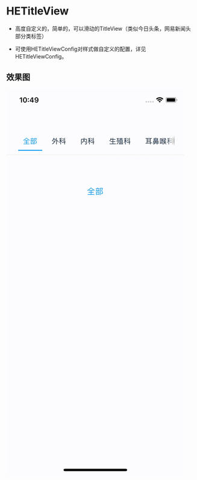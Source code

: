 # HETitleView
- 高度自定义的，简单的，可以滑动的TitleView（类似今日头条，网易新闻头部分类标签）

- 可使用HETitleViewConfig对样式做自定义的配置，详见HETitleViewConfig。

## 效果图
![image](https://github.com/heyode/HETitleView/blob/master/HETitleView.gif)
